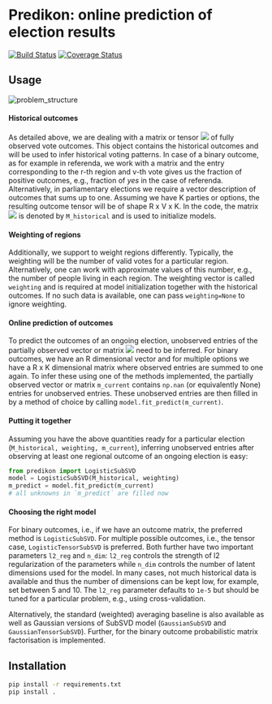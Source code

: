 # Predikon: online prediction of election results
[![Build Status](https://travis-ci.com/indy-lab/predikon.svg?branch=master)](https://travis-ci.com/indy-lab/predikon)
[![Coverage Status](https://coveralls.io/repos/github/indy-lab/predikon/badge.svg?branch=master)](https://coveralls.io/github/indy-lab/predikon?branch=master)

## Usage

![problem_structure](https://user-images.githubusercontent.com/7715036/86534364-346d1980-bed8-11ea-8956-439354c87285.png)


#### Historical outcomes
As detailed above, we are dealing with a matrix or tensor
<img src="https://render.githubusercontent.com/render/math?math=Y_V">
of fully observed vote outcomes.
This object contains the historical outcomes and will be used to infer historical
voting patterns.
In case of a binary outcome, as for example in referenda,
we work with a matrix and the entry corresponding to the
r-th region and v-th vote gives us the fraction of positive outcomes, e.g., fraction of _yes_ in the
case of referenda.
Alternatively, in parliamentary elections we require a vector
description of outcomes that sums up to one.
Assuming we have K parties or options, the resulting outcome
tensor will be of shape R x V x K.
In the code, the matrix
<img src="https://render.githubusercontent.com/render/math?math=Y_V">
is denoted by `M_historical` and is used to initialize models.

#### Weighting of regions
Additionally, we support to weight regions differently.
Typically, the weighting will be the number of valid votes for a particular region.
Alternatively, one can work with approximate values of this number, e.g., the number of people
living in each region.
The weighting vector is called `weighting` and is required at model initialization together
with the historical outcomes.
If no such data is available, one can pass `weighting=None` to ignore weighting.


#### Online prediction of outcomes
To predict the outcomes of an ongoing election, unobserved entries of the
partially observed vector or matrix
<img src="https://render.githubusercontent.com/render/math?math=y_{V %2B 1}">
need to be inferred.
For binary outcomes, we have an R dimensional vector and for multiple options we have a R x K
dimensional matrix where observed entries are summed to one again.
To infer these using one of the methods implemented, the partially observed vector or matrix
`m_current` contains `np.nan` (or equivalently None) entries for unobserved entries.
These unobserved entries are then filled in by a method of choice by calling
`model.fit_predict(m_current)`.

#### Putting it together
Assuming you have the above quantities ready for a particular election (`M_historical, weighting, m_current`),
inferring unobserved entries after observing at least one regional outcome of an ongoing election is
easy:
```python
from predikon import LogisticSubSVD
model = LogisticSubSVD(M_historical, weighting)
m_predict = model.fit_predict(m_current)
# all unknowns in `m_predict` are filled now
```

#### Choosing the right model
For binary outcomes, i.e., if we have an outcome matrix, the preferred method is `LogisticSubSVD`.
For multiple possible outcomes, i.e., the tensor case, `LogisticTensorSubSVD` is preferred.
Both further have two important parameters `l2_reg` and `n_dim`:
`l2_reg` controls the strength of l2 regularization of the parameters while
`n_dim` controls the number of latent dimensions used for the model.
In many cases, not much historical data is available and thus the number of dimensions
can be kept low, for example, set between 5 and 10.
The `l2_reg` parameter defaults to `1e-5` but should be tuned for a particular problem, e.g.,
using cross-validation.

Alternatively, the standard (weighted) averaging baseline is also available as well as
Gaussian versions of SubSVD model (`GaussianSubSVD` and `GaussianTensorSubSVD`).
Further, for the binary outcome probabilistic matrix factorisation is implemented.


## Installation

```bash
pip install -r requirements.txt
pip install .
```

